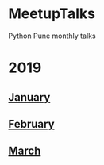 # MeetupTalks

Python Pune monthly talks

# 2019
## [January](./2019/January/)
## [February](./2019/February/)
## [March](./2019/March/)
